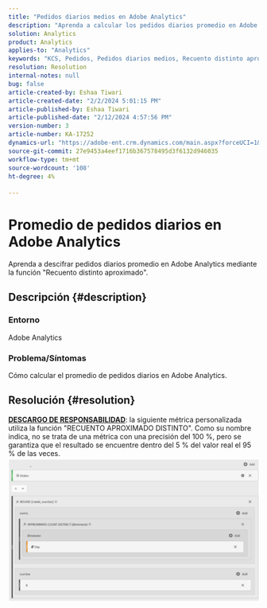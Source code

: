 ```yaml
---
title: "Pedidos diarios medios en Adobe Analytics"
description: "Aprenda a calcular los pedidos diarios promedio en Adobe Analytics mediante la función 'Recuento distinto aproximado'."
solution: Analytics
product: Analytics
applies-to: "Analytics"
keywords: "KCS, Pedidos, Pedidos diarios medios, Recuento distinto aproximado, Función"
resolution: Resolution
internal-notes: null
bug: false
article-created-by: Eshaa Tiwari
article-created-date: "2/2/2024 5:01:15 PM"
article-published-by: Eshaa Tiwari
article-published-date: "2/12/2024 4:57:56 PM"
version-number: 3
article-number: KA-17252
dynamics-url: "https://adobe-ent.crm.dynamics.com/main.aspx?forceUCI=1&pagetype=entityrecord&etn=knowledgearticle&id=9ac69aaa-ecc1-ee11-9079-6045bd006268"
source-git-commit: 27e9453a4eef1716b367578495d3f6132d946035
workflow-type: tm+mt
source-wordcount: '108'
ht-degree: 4%

---
```


# Promedio de pedidos diarios en Adobe Analytics


Aprenda a descifrar pedidos diarios promedio en Adobe Analytics mediante la función &quot;Recuento distinto aproximado&quot;.

## Descripción {#description}


### Entorno

Adobe Analytics

### Problema/Síntomas

Cómo calcular el promedio de pedidos diarios en Adobe Analytics.


## Resolución {#resolution}


<u><b>DESCARGO DE RESPONSABILIDAD</b></u>: la siguiente métrica personalizada utiliza la función &quot;RECUENTO APROXIMADO DISTINTO&quot;. Como su nombre indica, no se trata de una métrica con una precisión del 100 %, pero se garantiza que el resultado se encuentre dentro del 5 % del valor real el 95 % de las veces.
![](assets/62d446f9-58c7-ee11-9079-6045bd0067ea.png)
